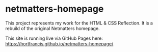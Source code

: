 # netmatters-homepage

This project represents my work for the HTML & CSS Reflection. It is a rebuild of the original Netmatters homepage. 

This site is running live via GitHub Pages here:  https://hortfrancis.github.io/netmatters-homepage/
